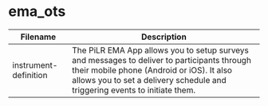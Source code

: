 # ema_ots

| Filename | Description |
| --- | --- |
| instrument-definition | The PiLR EMA App allows you to setup surveys and messages to deliver to participants through their mobile phone (Android or iOS).  It also allows you to set a delivery schedule and triggering events to initiate them. |